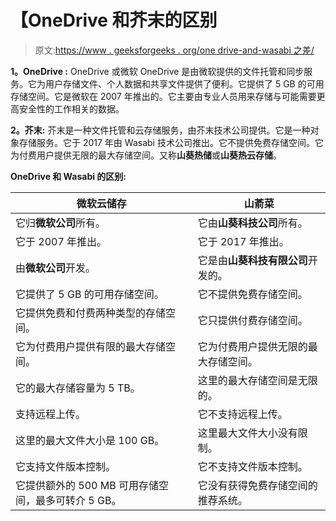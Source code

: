 # 【OneDrive 和芥末的区别

> 原文:[https://www . geeksforgeeks . org/one drive-and-wasabi 之差/](https://www.geeksforgeeks.org/difference-between-onedrive-and-wasabi/)

**1。OneDrive :**
OneDrive 或微软 OneDrive 是由微软提供的文件托管和同步服务。它为用户存储文件、个人数据和共享文件提供了便利。它提供了 5 GB 的可用存储空间。它是微软在 2007 年推出的。它主要由专业人员用来存储与可能需要更高安全性的工作相关的数据。

**2。芥末:**
芥末是一种文件托管和云存储服务，由芥末技术公司提供。它是一种对象存储服务。它于 2017 年由 Wasabi 技术公司推出。它不提供免费存储空间。它为付费用户提供无限的最大存储空间。又称**山葵热储**或**山葵热云存储**。

**OneDrive 和 Wasabi 的区别:**

<center>

| 微软云储存 | 山萮菜 |
| --- | --- |
| 它归**微软公司**所有。 | 它由**山葵科技公司**所有。 |
| 它于 2007 年推出。 | 它于 2017 年推出。 |
| 由**微软公司**开发。 | 它是由**山葵科技有限公司**开发的。 |
| 它提供了 5 GB 的可用存储空间。 | 它不提供免费存储空间。 |
| 它提供免费和付费两种类型的存储空间。 | 它只提供付费存储空间。 |
| 它为付费用户提供有限的最大存储空间。 | 它为付费用户提供无限的最大存储空间。 |
| 它的最大存储容量为 5 TB。 | 这里的最大存储空间是无限的。 |
| 支持远程上传。 | 它不支持远程上传。 |
| 这里的最大文件大小是 100 GB。 | 这里最大文件大小没有限制。 |
| 它支持文件版本控制。 | 它不支持文件版本控制。 |
| 它提供额外的 500 MB 可用存储空间，最多可转介 5 GB。 | 它没有获得免费存储空间的推荐系统。 |

</center>